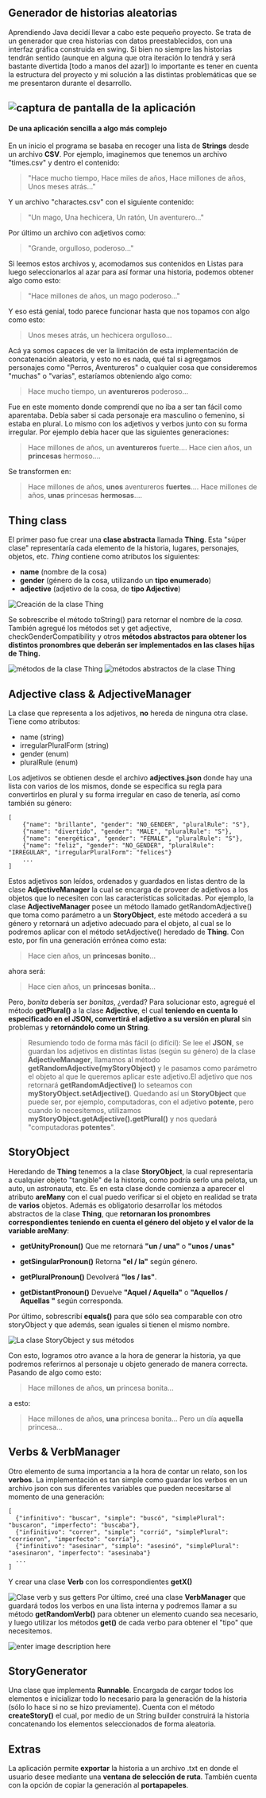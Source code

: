 ## Generador de historias aleatorias
Aprendiendo Java decidí llevar a cabo este pequeño proyecto. Se trata de un generador que crea historias con datos preestablecidos, con una interfaz gráfica construida en swing. Si bien no siempre las historias tendrán sentido (aunque en alguna que otra iteración lo tendrá y será bastante divertida [todo a manos del azar]) lo importante es tener en cuenta la estructura del proyecto y mi solución a las distintas problemáticas que se me presentaron durante el desarrollo.

![captura de pantalla de la aplicación](https://lh3.googleusercontent.com/d/1OwdvAc4HEPCSuZ_jNTaXPHrCFGfgswyA)
---
#### De una aplicación sencilla a algo más complejo
En un inicio el programa se basaba en recoger una lista de **Strings** desde un archivo **CSV**. Por ejemplo, imaginemos que tenemos un archivo "times.csv" y dentro el contenido: 

> "Hace mucho tiempo, Hace miles de años, Hace millones de años, Unos meses atrás..."

Y un archivo "charactes.csv" con el siguiente contenido:
> "Un mago, Una hechicera, Un ratón, Un aventurero..."

Por último un archivo con adjetivos como:
> "Grande, orgulloso, poderoso..."

Si leemos estos archivos y, acomodamos sus contenidos en Listas para luego seleccionarlos al azar para así formar una historia, podemos obtener algo como esto:
> "Hace millones de años, un mago poderoso..."

Y eso está genial, todo parece funcionar hasta que nos topamos con algo como esto:

> Unos meses atrás, un hechicera orgulloso...

Acá ya somos capaces de ver la limitación de esta implementación de concatenación aleatoria, y esto no es nada, qué tal si agregamos personajes como "Perros, Aventureros" o cualquier cosa que consideremos "muchas" o "varias", estaríamos obteniendo algo como:

> Hace mucho tiempo, un **aventureros** poderoso...

Fue en este momento donde comprendí que no iba a ser tan fácil como aparentaba. Debía saber si cada personaje era masculino o femenino, si estaba en plural. Lo mismo con los adjetivos y verbos junto con su forma irregular.
Por ejemplo debía hacer que las siguientes generaciones:

> Hace millones de años, un **aventureros** fuerte....
> Hace cien años, un **princesas** hermoso....

Se transformen en:

> Hace millones de años, **unos** aventureros **fuertes**....
>  Hace millones de años, **unas** princesas **hermosas**....

## Thing class
El primer paso fue crear una **clase abstracta** llamada **Thing**. Esta "súper clase" representaría cada elemento de la historia, lugares, personajes, objetos, etc.
*Thing* contiene como atributos los siguientes: 

 - **name** (nombre de la cosa)
 - **gender** (género de la cosa, utilizando un **tipo enumerado**)
 - **adjective** (adjetivo de la cosa, de **tipo Adjective**)

![Creación de la clase Thing](https://lh3.googleusercontent.com/d/1GHNPaB-QFXHwk4qlzAkpSeY6FRgTUqUc)

Se sobrescribe el método toString() para retornar el nombre de la *cosa*. También agregué los métodos set y get adjective, checkGenderCompatibility y otros  **métodos abstractos para obtener los distintos pronombres que deberán ser implementados en las clases hijas de Thing.**

![métodos de la clase Thing](https://lh3.googleusercontent.com/d/1wo_NmVn7U9J4wvMrfgddVFsDK0oy0qV1)
![métodos abstractos de la clase Thing](https://lh3.googleusercontent.com/d/1ngcKyy1sdt6jRbTfETn7bQn7gsPPBFnf)
## Adjective class & AdjectiveManager
La clase que representa a los adjetivos, **no** hereda de ninguna otra clase. Tiene como atributos:

 - name (string)
 - irregularPluralForm (string)
 - gender (enum)
 - pluralRule (enum)

Los adjetivos se obtienen desde el archivo **adjectives.json** donde hay una lista con varios de los mismos, donde se especifica su regla para convertirlos en plural y su forma irregular en caso de tenerla, así como también su género:

    [
    	{"name": "brillante", "gender": "NO_GENDER", "pluralRule": "S"},
    	{"name": "divertido", "gender": "MALE", "pluralRule": "S"},
    	{"name": "energética", "gender": "FEMALE", "pluralRule": "S"},
    	{"name": "feliz", "gender": "NO_GENDER", "pluralRule": "IRREGULAR", "irregularPluralForm": "felices"}
    	...
    ]
Estos adjetivos son leídos, ordenados y guardados en listas dentro de la clase **AdjectiveManager** la cual se encarga de proveer de adjetivos a los objetos que lo necesiten con las características solicitadas. Por ejemplo, la clase **AdjectiveManager** posee un método llamado getRandomAdjective() que toma como parámetro a un **StoryObject**, este método accederá a su género y retornará un adjetivo adecuado para el objeto, al cual se lo podremos aplicar con el método setAdjective() heredado de **Thing**.
Con esto, por fin una generación errónea como esta:

> Hace cien años, un **princesas bonito**...

ahora será:
> Hace cien años, un **princesas bonita**...

Pero, *bonita* debería ser *bonitas*, ¿verdad? Para solucionar esto, agregué el método **getPlural()** a la clase **Adjective**, el cual **teniendo en cuenta lo especificado en el JSON, convertirá el adjetivo a su versión en plural** sin problemas y **retornándolo como un String**.

> Resumiendo todo de forma más fácil (o difícil): Se lee el **JSON**, se guardan los adjetivos en distintas  listas (según su género) de la clase **AdjectiveManager**, llamamos al método **getRandomAdjective(myStoryObject)** y le pasamos como parámetro el objeto al que le queremos aplicar este adjetivo.El adjetivo que nos retornará **getRandomAdjective()** lo seteamos con **myStoryObject.setAdjective()**. Quedando así un **StoryObject** que puede ser, por ejemplo, computadoras, con el adjetivo **potente**, pero cuando lo necesitemos, utilizamos **myStoryObject.getAdjective().getPlural()** y nos quedará "computadoras **potentes**".

## StoryObject
Heredando de **Thing** tenemos a la clase **StoryObject**, la cual representaría a cualquier objeto "tangible" de la historia, como podría serlo una pelota, un auto, un astronauta, etc. Es en esta clase donde comienza a aparecer el atributo **areMany** con el cual puedo verificar si el objeto en realidad se trata de **varios** objetos. Además es obligatorio desarrollar los métodos abstractos de la clase **Thing**, que **retornaran los pronombres correspondientes teniendo en cuenta el género del objeto y el valor de la variable areMany**:

 - **getUnityPronoun()**
	 Que me retornará  **"un / una"** o **"unos / unas"**

 - **getSingularPronoun()**
 Retorna **"el / la"** según género.

 - **getPluralPronoun()**
Devolverá **"los / las"**.

 - **getDistantPronoun()**
Devuelve **"Aquel / Aquella"** o **"Aquellos / Aquellas "** según corresponda.

Por último, sobrescribí **equals()** para que sólo sea comparable con otro storyObject y que además, sean iguales si tienen el mismo nombre.

![La clase StoryObject y sus métodos](https://lh3.googleusercontent.com/d/1nCPl6JNOdrz-UKsqtIX5Netn5A7ocJE8)

Con esto, logramos otro avance a la hora de generar la historia, ya que podremos referirnos al personaje u objeto generado de manera correcta.
Pasando de algo como esto:

> Hace millones de años, **un** princesa bonita...

a esto:

> Hace millones de años, **una** princesa bonita... Pero un día **aquella** princesa...

## Verbs & VerbManager
Otro elemento de suma importancia a la hora de contar un relato, son los **verbos**. La implementación es tan simple como guardar los verbos en un archivo json con sus diferentes variables que pueden necesitarse al momento de una generación:

    [  
      {"infinitivo": "buscar", "simple": "buscó", "simplePlural": "buscaron", "imperfecto": "buscaba"},  
      {"infinitivo": "correr", "simple": "corrió", "simplePlural": "corrieron", "imperfecto": "corría"},  
      {"infinitivo": "asesinar", "simple": "asesinó", "simplePlural": "asesinaron", "imperfecto": "asesinaba"}
      ...
    ]
Y crear una clase **Verb** con los correspondientes **getX()**

![Clase verb y sus getters](https://lh3.googleusercontent.com/d/16aJzftDbVJh7WXPage2b-GYdxgby4h_N)
Por último, creé una clase **VerbManager** que guardará todos los verbos en una lista interna y podremos llamar a su método **getRandomVerb()** para obtener un elemento cuando sea necesario, y luego utilizar los métodos **get()** de cada verbo para obtener el "tipo" que necesitemos.

![enter image description here](https://lh3.googleusercontent.com/d/1hrtLEIzdyisvRs7JNNjcuaB9Mdyohf2J)

## StoryGenerator

Una clase que implementa **Runnable**. Encargada de cargar todos los elementos e inicializar todo lo necesario para la generación de la historia (sólo lo hace si no se hizo previamente). Cuenta con el método **createStory()** el cual, por medio de un String builder construirá la historia concatenando los elementos seleccionados de forma aleatoria.

## Extras
La aplicación permite **exportar** la historia a un archivo .txt en donde el usuario desee mediante una **ventana de selección de ruta**. También cuenta con la opción de copiar la generación al **portapapeles**.
